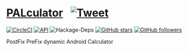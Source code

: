 # [PALculator](http://teslaa.net) &nbsp; [![Tweet](https://img.shields.io/twitter/url/http/shields.io.svg?style=social)](https://twitter.com/intent/tweet?text=Check%20this%20repository%20out!%20Flymate%20is%20a%20weather%20app!%204&url=http://teslaa.net&hashtags=flymate,google,android,java,developers) 
[![CircleCI](https://circleci.com/gh/TESLAA/PALculator/tree/master.svg?style=svg)](https://circleci.com/gh/TESLAA/PALculator/tree/master)
[![API](https://img.shields.io/badge/API-27%2B-blue.svg?style=flat)](https://android-arsenal.com/api?level=27)
![Hackage-Deps](https://img.shields.io/hackage-deps/v/lens.svg)
[![GitHub stars](https://img.shields.io/github/stars/TESLAA/Flymate.svg)](https://github.com/TESLAA/PALculator/stargazers)
[![GitHub followers](https://img.shields.io/github/followers/espadrine.svg?label=Follow&style=flat-square)](https://github.com/TESLAA/PALculator)

PostFix PreFix dynamic Android Calculator
